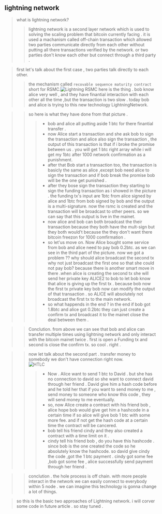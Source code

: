 ## lightning network

> what is lightning network?
>> lightning network is a second layer network which is used to solving the scaling problem that bitcoin currently facing . it is used a machanism called off-chain transaction which allowed two parties communicate directly from each other without putting all there transactions verified by the network. or two parties don't know each other but connect through a third party .

> first let's talk about the first case , two parties talk directly to each other.
>> the mechanism called `recovable sequence maturity contract` short for RSMC.![Lightning RSMC](https://github.com/xiaomingfuckeasylife/imgStore/blob/master/lightningNetwork.png)
here is the thing . bob know alice very well , and they have finantial interaction with each other all the time ,but the transaction is two slow . today bob and alice is trying to this new technology LightningNetwork.

>>so here is what they have done from that picture .
>>>* bob and alice all putting aside 1 btc for there finantial transfer . 
>>>* now Alice start a transaction and she ask bob to sign the transaction and alice also sign the transaction , the output of this transaction is that if i broke the promise between us . you will get 1 btc right array while i will get my 1btc after 1000 network confirmation as a punishment.
>>>* after that Bob start a transaction too, the transaction is basicly the same as alice ,except bob need alice to sign the transaction and if bob break the promise bob will be the one get punished .
>>>* after they bose sign the transaction they starting to sign the funding transaction as i showed in the picture . the funding tx's input are 1btc from alice signed by alice and 1btc from bob signed by bob and the output is a multi-signature. now the rsmc is created and the transaction will be broadcast to other peers. so we can say that this output is live in the mainet. 
>>>* now alice and bob can both broadcast the their transaction because they both have the mult-sign but they both would't because the they don't want there bitcoin freezon for 1000 comfirmation . 
>>>* so let'us move on. Now Alice bought some service from bob and alice need to pay bob 0.2btc.  as we can see in the third part of the picture.  now we got a problem ?? why should alice broadcast the second tx why not just broadcast the first one so that she could not pay bob? because there is another smart move in there .when alice is creating the second tx she will send her private key ALICE2 to bob to let bob know that alice is giving up the first tx . because bob now the first tx private key bob now can modify the output of that transaction . so ALICE will absolutely not broadcast the first tx to the main network. 
>>>* so what happends in the end ? in the end if bob got 1.8btc and alice got 0.2btc they can just create a confirm tx and broadcast it to the mainet close the deal between them . 

>> Conclution. from above we can see that bob and alice can transfer multiple times using lightning network and only interact with the bitcoin mainet twice . first is open a Funding tx and second is close the confirm tx.  so cool . right . 

>> now let talk about the second part . transfer money to somebody we don't have connection right now.  
![HTLC](https://github.com/xiaomingfuckeasylife/imgStore/blob/master/HTLC.png)
>>> * Now . Alice want to send 1 btc to David . but she has no connection to david so she want to connect david through her friend . David give him a hash code before and he told her that if you want to send money to me , send money to someone who know this code , they will send money to me eventually. 
>>> * so, now Alice create a contract with his friend bob , alice hope bob would give get him a hashcode in a certain time if so alice will  give bob 1 btc with some more fee. and if not get the hash code at a certain time the contract will be cancered.
>>> * bob tell his friend cindy and they also created a contract with a time limit on it . 
>>> * cindy tell his friend bob , do you have this hashcode . since bob is the one created the code so he absolutely know the hashcode. so david give cindy the code ,got the 1 btc payment . cindy got some fee ,bob got some fee , alice successfully send payment through her friend .

>> conclution . the hole process is off chain. with more people interact in the network we can easily connect to everybody within 5 node . we can imagine this technology is gonna change a lot of things.


>so this is the basic two approaches of Lightning network. i will corver some code in future article . so stay tuned . 